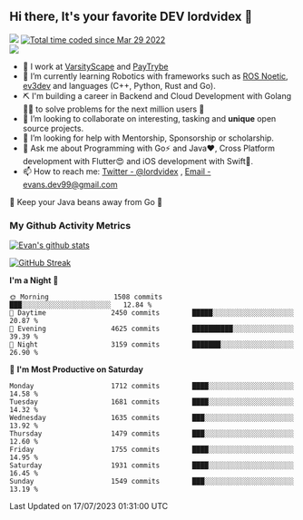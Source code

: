## Hi there, It's your favorite DEV lordvidex 👋
<img src="https://komarev.com/ghpvc/?username=lordvidex&label=Views&color=blue&style=plastic" /> <a href="https://wakatime.com/@0e56db35-d16b-410a-acc0-4085055304bf"><img src="https://wakatime.com/badge/user/0e56db35-d16b-410a-acc0-4085055304bf.svg" alt="Total time coded since Mar 29 2022" /></a>  
![](https://github-profile-trophy.vercel.app/?username=lordvidex)
- 🔭 I work at [VarsityScape](https://varsityscape.com) and [PayTrybe](https://www.paytrybe.com)
- 🌱 I’m currently learning Robotics with frameworks such as [ROS Noetic](ros.org), [ev3dev](www.ev3dev.org) and languages (C++, Python, Rust and Go).
- ⛏️ I'm building a career in Backend and Cloud Development with Golang 🧙🏼 to solve problems for the next million users 🤌
- 👯 I’m looking to collaborate on interesting, tasking and **unique** open source projects.
- 🤔 I’m looking for help with Mentorship, Sponsorship or scholarship.
- 💬 Ask me about Programming with Go⚡️ and Java❤️, Cross Platform development with Flutter😍 and iOS development with Swift🚀.
- 📫 How to reach me: [Twitter - @lordvidex](https://twitter.com/lordvidex) , [Email - evans.dev99@gmail.com](mailto:evans.dev99@gmail.com?body=Hello%20Evans,)
  
    
🎤 Keep your Java beans away from Go 🌚
  
  
### My Github Activity Metrics
<div>
<!-- <a href="https://github.com/lordvidex">
  <img src="https://github-readme-stats.vercel.app/api/top-langs/?username=lordvidex&theme=light" />
</a>    -->
<!-- [![Top Langs](https://github-readme-stats.vercel.app/api/top-langs/?username=lordvidex)](https://github.com/lordvidex/)  -->
<a href="https://github.com/lordvidex">
 <img src="https://github-readme-stats.vercel.app/api?username=lordvidex&show_icons=true&theme=light&line_height=27" alt="Evan's github stats"/>
</a>
</div>

[![GitHub Streak](https://github-readme-streak-stats.herokuapp.com?user=lordvidex&theme=github-dark&hide_border=true)](https://git.io/streak-stats)

<!--
  <a href="https://github.com/iampawan/FlutterExampleApps">
    <img align="center" src="https://github-readme-stats.vercel.app/api/pin/?username=iampawan&repo=FlutterExampleApps&theme=light" />

  </a>
  <a href="https://github.com/iampawan/VelocityX">
   <img align="center" src="https://github-readme-stats.vercel.app/api/pin/?username=iampawan&repo=VelocityX&theme=light" />
  </a>
-->
<!--START_SECTION:waka-->
**I'm a Night 🦉** 

```text
🌞 Morning                1508 commits        ███░░░░░░░░░░░░░░░░░░░░░░   12.84 % 
🌆 Daytime                2450 commits        █████░░░░░░░░░░░░░░░░░░░░   20.87 % 
🌃 Evening                4625 commits        ██████████░░░░░░░░░░░░░░░   39.39 % 
🌙 Night                  3159 commits        ███████░░░░░░░░░░░░░░░░░░   26.90 % 
```
📅 **I'm Most Productive on Saturday** 

```text
Monday                   1712 commits        ████░░░░░░░░░░░░░░░░░░░░░   14.58 % 
Tuesday                  1681 commits        ████░░░░░░░░░░░░░░░░░░░░░   14.32 % 
Wednesday                1635 commits        ███░░░░░░░░░░░░░░░░░░░░░░   13.92 % 
Thursday                 1479 commits        ███░░░░░░░░░░░░░░░░░░░░░░   12.60 % 
Friday                   1755 commits        ████░░░░░░░░░░░░░░░░░░░░░   14.95 % 
Saturday                 1931 commits        ████░░░░░░░░░░░░░░░░░░░░░   16.45 % 
Sunday                   1549 commits        ███░░░░░░░░░░░░░░░░░░░░░░   13.19 % 
```



 Last Updated on 17/07/2023 01:31:00 UTC
<!--END_SECTION:waka-->
